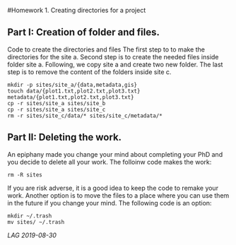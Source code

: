 #Homework 1. Creating directories for a project

## Part I: Creation of folder and files. 
Code to create the directories and files
The first step to to make the directories for the site a. Second step is to create the needed files inside folder site a. Following, we copy site a and create two new folder. The last step is to remove the content of the folders inside site c. 
```{bash}
mkdir -p sites/site_a/{data,metadata,gis} 
touch data/{plot1.txt,plot2.txt,plot3.txt} metadata/{plot1.txt,plot2.txt,plot3.txt}
cp -r sites/site_a sites/site_b
cp -r sites/site_a sites/site_c
rm -r sites/site_c/data/* sites/site_c/metadata/*
```

## Part II: Deleting the work. 
An epiphany made you change your mind about completing your PhD and you decide to delete all your work. The folloinw code makes the work:
```{bash}
rm -R sites
```
If you are risk adverse, it is a good idea to keep the code to remake your work. Another option is to move the files to a place where you can use them in the future if you change your mind. The following code is an option:
```{bash}
mkdir ~/.trash
mv sites/ ~/.trash
```
_LAG 2019-08-30_
